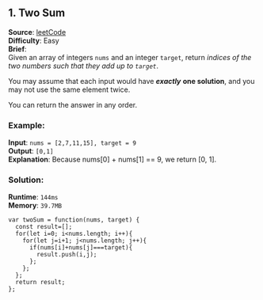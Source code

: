 ## 1. Two Sum

**Source**: [leetCode](https://leetcode.com/problems/two-sum/)   
**Difficulty**: Easy   
**Brief**:     
Given an array of integers ``nums`` and an integer ``target``, return *indices of the two numbers such that they add up to ``target``*.   

You may assume that each input would have ***exactly*** **one solution**, and you may not use the same element twice.    

You can return the answer in any order.    

### Example:
**Input**: ``nums = [2,7,11,15], target = 9``   
**Output**: ``[0,1]``   
**Explanation**: Because nums[0] + nums[1] == 9, we return [0, 1].   



### Solution:
**Runtime**: ``144ms``   
**Memory**: ``39.7MB``   
```
var twoSum = function(nums, target) {
  const result=[];
  for(let i=0; i<nums.length; i++){
    for(let j=i+1; j<nums.length; j++){
      if(nums[i]+nums[j]===target){
        result.push(i,j);
      };
    };
  };
  return result;
};
```
